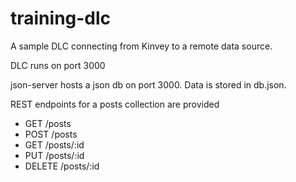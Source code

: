 # training-dlc

A sample DLC connecting from Kinvey to a remote data source.

DLC runs on port 3000

json-server hosts a json db on port 3000. Data is stored in db.json.

REST endpoints for a posts collection are provided
* GET /posts
* POST /posts
* GET /posts/:id
* PUT /posts/:id
* DELETE /posts/:id
